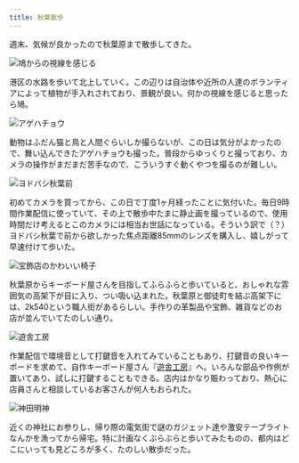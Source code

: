 ```yaml
---
title: 秋葉散歩
---
```

週末、気候が良かったので秋葉原まで散歩してきた。

![](https://lh6.googleusercontent.com/AIZkgzFY9Bm5YyjFGkPXyax0c1dbFB25KHqDEm2M10cyO5pppOUhAxhqhMtIhMvLibLm9yAZp8j27I-3Nn_vmWvGV6qj3V98swktR-hbEo6p1hQ2JO-n3DSDhEjtR0sI-0Ii8NAfmanRa0ggNvqQNUk1p-VBWhVpD7X5jxK2i_JK-8kKrWo1Poc9HQ "鳩からの視線を感じる")

港区の水路を歩いて北上していく。この辺りは自治体や近所の人達のボランティアによって植物が手入れされており、景観が良い。何かの視線を感じると思ったら鳩。

![](https://lh4.googleusercontent.com/M4iNV-OdTo6nBtr91nwWaSE4TJytGBgn4tav-awJcRk6Rz5TIlj3AtBmlgTNfdiW57tswxlzbtBjmRrMPwKIioVsBq0-0doOAXLvLm69wyF1-7CbCv401K6oOsR1yzI-fJ-4Z73bq72Hmh5Ot4CE4a907rqwxiwP-y-cu_8ycd-zS75F3lHIz2eMUw "アゲハチョウ")

動物はふだん猫と鳥と人間ぐらいしか撮らないが、この日は気分がよかったので、舞い込んできたアゲハチョウも撮った。普段からゆっくりと撮っており、カメラの操作がまだまだ苦手なので、こういうすぐ動くやつを撮るのが難しい。

![](https://lh3.googleusercontent.com/LZx0JjpBu-2Uw0XXtpOKLpYetm6d5kT80NCi_fLgNYj2ArcFFxA3rV27OvpZG1DiGKZ8blZSC6R22GJORxEh0sbVbzpCM_niAG6S4hRF5fHsAQKOXN5lIQUYe2j-xg9A7KZoSwOM8r7V5yzxDykgjJopn_CBj8gIhtexnOUHHMLRlibwJDjYDyB9mQ "ヨドバシ秋葉前")

初めてカメラを買ってから、この日で丁度1ヶ月経ったことに気付いた。毎日9時間作業配信に使っていて、その上で散歩中たまに静止画を撮っているので、使用時間だけ考えるとこのカメラには相当お世話になっている。そういう訳で（？）ヨドバシ秋葉で前から欲しかった焦点距離85mmのレンズを購入し、嬉しがって早速付けて歩いた。

![](https://lh4.googleusercontent.com/oBtEBth9KXr5xlhWWNPQvfoJwQusFAcl7QsZuBeyaZ7wO_cmn2dPb4ISIDjJ0MacjCPvjkVN1Vsngo8gpdPlYUkb0viib1TMrkYzouw9DxStdGAPEvaE-ncunr2Zs6Y3rFwQCcpk6NO7RhBKSsq5KOnJcLZYAfrXQmu5fOxcK09JX92netNtiAie3g "宝飾店のかわいい椅子")

秋葉原からキーボード屋さんを目指してふらふらと歩いていると、おしゃれな雰囲気の高架下が目に入り、つい吸い込まれた。秋葉原と御徒町を結ぶ高架下には、2k540という職人街があるらしい。手作りの革製品や宝飾、雑貨などのお店が並んでいてたのしい通り。

![](https://lh3.googleusercontent.com/aIJ_iWJrVQhmKzkaMOfdjvP-WEBcFQxS9BKjWlDrufFvGeS79zSmmX2XnhmAKG8nk1rMz519dPPKQRj6ar3PjwDd27Z9N-_AYc9-KoSa9qJ-JiVXPyh45BcY0U2yy8tzXONzSH6zlKRC11oc-7zGVCIfFMTz0cqyAcc1_1hncKVQ4FkPeiccPnXSjQ "遊舎工房")

作業配信で環境音として打鍵音を入れてみていることもあり、打鍵音の良いキーボードを求めて、自作キーボード屋さん『[遊舎工房](https://yushakobo.jp/)』へ。いろんな部品や作例が置いてあり、試しに打鍵することもできる。店内はかなり賑わっており、熱心に店員さんと相談しているお客さんが何人もおられた。

![](https://lh5.googleusercontent.com/Lq2k0xPvsgQtBygC9iudACdObaAJcj1BVzgsY-CrTDF88sUfBN9PKYrJBzTCEm3OrJ9u6yNw2C-3uEWiOZtsmer7ChCJIk5GXVuNygdJyqthqsfdlctAEkBQwTXqLpSs1RkyB9khKQvuFLSlzoqGQYNmufRN6f8SQGPCxkI-8-CIjC6hynRTm5PT6w "神田明神")

近くの神社にお参りし、帰り際の電気街で謎のガジェット達や激安テープライトなんかを漁ってから帰宅。特に計画なくぶらぶらと歩いてみたものの、都内はどこにいっても見どころが多く、たのしい散歩だった。
